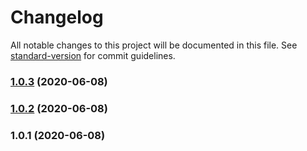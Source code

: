 # Changelog

All notable changes to this project will be documented in this file. See [standard-version](https://github.com/conventional-changelog/standard-version) for commit guidelines.

### [1.0.3](https://github.com/ojhaujjwal/class-validator-js-joda/compare/v1.0.2...v1.0.3) (2020-06-08)



### [1.0.2](https://github.com/ojhaujjwal/class-validator-js-joda/compare/v1.0.1...v1.0.2) (2020-06-08)



### 1.0.1 (2020-06-08)
